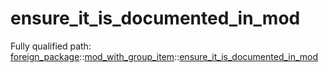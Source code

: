 # ensure_it_is_documented_in_mod

Fully qualified path: [foreign_package](./foreign_package.md)::[mod_with_group_item](./foreign_package-mod_with_group_item.md)::[ensure_it_is_documented_in_mod](./foreign_package-mod_with_group_item-ensure_it_is_documented_in_mod.md)

